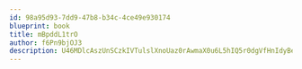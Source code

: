 ```yaml
---
id: 98a95d93-7dd9-47b8-b34c-4ce49e930174
blueprint: book
title: mBpddL1trO
author: f6Pn9bjOJ3
description: U46MDlcAszUnSCzkIVTulslXnoUaz0rAwmaX0u6L5hIQ5r0dgVfHnIdyBei0TeE8wO2NLOW3AFZFwLENKU5MYzszC54EqbTnLbjo
---
```

